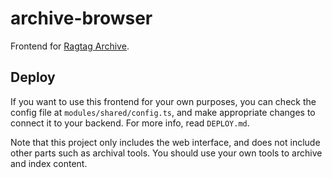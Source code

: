 # archive-browser

Frontend for [Ragtag Archive](https://archive.ragtag.moe).

## Deploy

If you want to use this frontend for your own purposes, you can check the config file at `modules/shared/config.ts`, and make appropriate changes to connect it to your backend. For more info, read `DEPLOY.md`.

Note that this project only includes the web interface, and does not include other parts such as archival tools. You should use your own tools to archive and index content.
